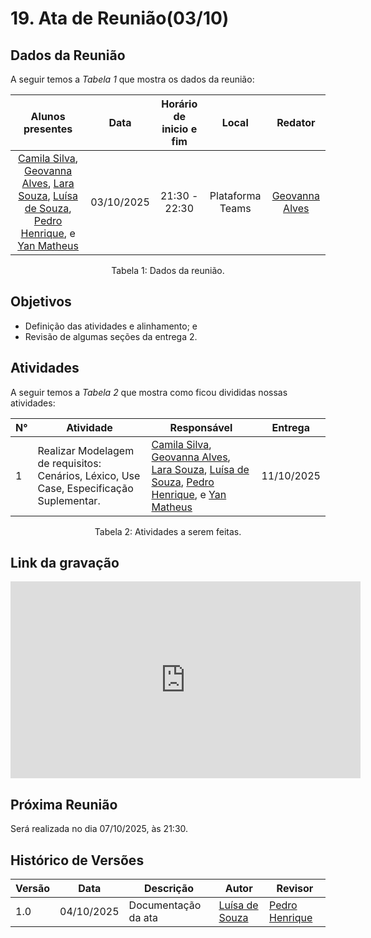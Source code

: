 # 19. Ata de Reunião(03/10)

## Dados da Reunião

A seguir temos a <i>Tabela 1</i> que mostra os dados da reunião:

|                                                                                                                                                 Alunos presentes                                                                                                                                                  |    Data    | Horário de inicio e fim |      Local       |                        Redator                        |
| :---------------------------------------------------------------------------------------------------------------------------------------------------------------------------------------------------------------------------------------------------------------------------------------------------------------: | :--------: | :---------------------: | :--------------: | :---------------------------------------------------: |
| [Camila Silva](https://github.com/CamilaSilvaC), [Geovanna Alves](https://github.com/GeovannaUmbelino), [Lara Souza](https://github.com/mel14-hub), [Luísa de Souza](https://github.com/GeovannaUmbelino), [Pedro Henrique](https://github.com/pedrohpsantos), e [Yan Matheus](https://github.com/Yanmatheus0812) | 03/10/2025 |      21:30 - 22:30      | Plataforma Teams | [Geovanna Alves](https://github.com/GeovannaUmbelino) |

<figcaption align="center">Tabela 1: Dados da reunião.</figcaption>

## Objetivos

- Definição das atividades e alinhamento; e
- Revisão de algumas seções da entrega 2.

## Atividades

A seguir temos a <i>Tabela 2</i> que mostra como ficou divididas nossas atividades:

| N°  | Atividade                                                                                | Responsável                                                                                                                                                                                                                                                                                                       | Entrega    |
| --- | ---------------------------------------------------------------------------------------- | ----------------------------------------------------------------------------------------------------------------------------------------------------------------------------------------------------------------------------------------------------------------------------------------------------------------- | ---------- |
| 1   | Realizar Modelagem de requisitos: Cenários, Léxico, Use Case, Especificação Suplementar. | [Camila Silva](https://github.com/CamilaSilvaC), [Geovanna Alves](https://github.com/GeovannaUmbelino), [Lara Souza](https://github.com/mel14-hub), [Luísa de Souza](https://github.com/GeovannaUmbelino), [Pedro Henrique](https://github.com/pedrohpsantos), e [Yan Matheus](https://github.com/Yanmatheus0812) | 11/10/2025 |

<figcaption align="center">Tabela 2: Atividades a serem feitas.</figcaption>

## Link da gravação

<iframe width="560" height="315" src="https://www.youtube.com/embed/NfKA79jvOa0?si=iFxSgBZgQfgenAb8" title="YouTube video player" frameborder="0" allow="accelerometer; autoplay; clipboard-write; encrypted-media; gyroscope; picture-in-picture; web-share" referrerpolicy="strict-origin-when-cross-origin" allowfullscreen></iframe>

## Próxima Reunião

Será realizada no dia 07/10/2025, às 21:30.

## Histórico de Versões

| Versão | Data       | Descrição           | Autor                                                 | Revisor                                            |
| ------ | ---------- | ------------------- | ----------------------------------------------------- | -------------------------------------------------- |
| 1.0    | 04/10/2025 | Documentação da ata | [Luísa de Souza](https://github.com/GeovannaUmbelino) | [Pedro Henrique](https://github.com/pedrohpsantos) |
